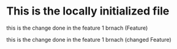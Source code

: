 # This is the locally initialized file  

<p> this is the change done in the feature 1 brnach (Feature) <p>
<p> this is the change done in the feature 1 brnach (changed Feature) <p>

